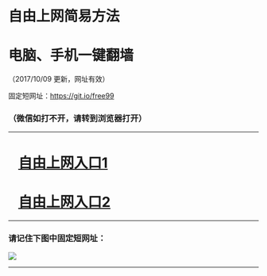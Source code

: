 ﻿# 自由上网简易方法

# 电脑、手机一键翻墙

（2017/10/09 更新，网址有效）

固定短网址：https://git.io/free99

### （微信如打不开，请转到浏览器打开）


***





# &nbsp;&nbsp; <a href="http://ft88016779.fwq-tz-1001.info/fwqtz01.html?t=100900116562 " target="_blank">自由上网入口1</a>
# &nbsp;&nbsp; <a href="http://ft288534894.fwq-tz-1002.info/fwqtz02.html?t=100900116634 " target="_blank">自由上网入口2</a>
***

### 请记住下图中固定短网址：

<img src="https://s3-us-west-2.amazonaws.com/fwq-1001/yjfq-20170905okok.png" /> 


***

